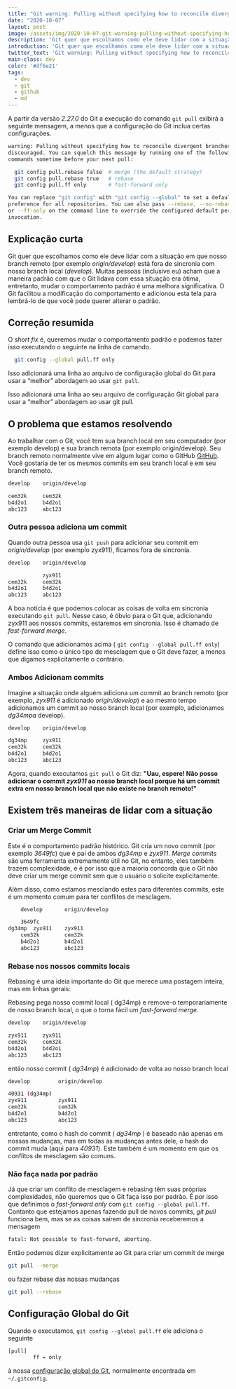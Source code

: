 ```yaml
---
title: "Git warning: Pulling without specifying how to reconcile divergent branches is discouraged"
date: "2020-10-07"
layout: post
image: /assets/img/2020-10-07-git-warning-pulling-without-specifying-how-to-reconcile-divergent-branches-is-discouraged/git_pull.jpg
description: 'Git quer que escolhamos como ele deve lidar com a situação em que nosso branch remoto (por exemplo origin/develop) está fora de sincronia com nosso branch local ( develop).'
introduction: 'Git quer que escolhamos como ele deve lidar com a situação em que nosso branch remoto (por exemplo origin/develop) está fora de sincronia com nosso branch local ( develop).'
twitter_text: 'Git warning: Pulling without specifying how to reconcile divergent branches is discouraged'
main-class: dev
color: '#df6e21'
tags:
  - dev
  - git
  - github
  - md
---
```


A partir da versão *2.27.0* do Git a  execução do comando `git pull` exibirá a seguinte mensagem, a menos que a configuração do Git inclua certas configurações.

```bash
warning: Pulling without specifying how to reconcile divergent branches is
discouraged. You can squelch this message by running one of the following
commands sometime before your next pull:

  git config pull.rebase false  # merge (the default strategy)
  git config pull.rebase true   # rebase
  git config pull.ff only       # fast-forward only

You can replace "git config" with "git config --global" to set a default
preference for all repositories. You can also pass --rebase, --no-rebase,
or --ff-only on the command line to override the configured default per
invocation.
```

## Explicação curta

Git quer que escolhamos como ele deve lidar com a situação em que nosso branch remoto (por exemplo *origin/develop*) está fora de sincronia com nosso branch local (*develop*). Muitas pessoas (inclusive eu) acham que a maneira padrão com que o Git lidava com essa situação era ótima, entretanto, mudar o comportamento padrão é uma melhora significativa. O Git facilitou a modificação do comportamento e adicionou esta tela para lembrá-lo de que você pode querer alterar o padrão.

## Correção resumida

O *short fix* é, queremos mudar o comportamento padrão e podemos fazer isso executando o seguinte na linha de comando.

```bash
  git config --global pull.ff only
```
Isso adicionará uma linha ao arquivo de configuração global do Git para usar a “melhor” abordagem ao usar `git pull`.


Isso adicionará uma linha ao seu arquivo de configuração Git global para usar a “melhor” abordagem ao usar git pull.

## O problema que estamos resolvendo

Ao trabalhar com o Git, você tem sua branch local em seu computador (por exemplo develop) e sua branch remota (por exemplo origin/develop). Seu branch remoto normalmente vive em algum lugar como o GitHub [GitHub](https://github.com/).
Você gostaria de ter os mesmos commits em seu branch local e em seu branch remoto.

```bash
develop    origin/develop

cem32k     cem32k
b4d2o1     b4d2o1
abc123     abc123
```

### Outra pessoa adiciona um commit

Quando outra pessoa usa `git push` para adicionar seu commit em *origin/develop* (por exemplo zyx911), ficamos fora de sincronia.

```bash
develop    origin/develop

           zyx911
cem32k     cem32k
b4d2o1     b4d2o1
abc123     abc123
```

A boa notícia é que podemos colocar as coisas de volta em sincronia executando `git pull`. Nesse caso, é óbvio para o Git que, adicionando zyx911 aos nossos commits, estaremos em sincronia. Isso é chamado de *fast-forward merge*.

O comando que adicionamos acima ( `git config --global pull.ff only`) define isso como o único tipo de mesclagem que o Git deve fazer, a menos que digamos explicitamente o contrário.

### Ambos Adicionam commits

Imagine a situação onde alguém adiciona um commit ao branch remoto (por exemplo, *zyx911* é adicionado *origin/develop*) e ao mesmo tempo adicionamos um commit ao nosso branch local (por exemplo, adicionamos *dg34mpa* develop).

```bash
develop    origin/develop

dg34mp     zyx911
cem32k     cem32k
b4d2o1     b4d2o1
abc123     abc123
```

Agora, quando executamos `git pull` o Git diz: **"Uau, espere! Não posso adicionar o commit _zyx911_ ao nosso branch local porque há um commit extra em nosso branch local que não existe no branch remoto!"**

## Existem três maneiras de lidar com a situação

### Criar um Merge Commit

Este é o comportamento padrão histórico. Git cria um novo commit (por exemplo _3649fc_) que é pai de ambos _dg34mp_ e _zyx911_. _Merge commits_ são uma ferramenta extremamente útil no Git, no entanto, eles também trazem complexidade, e é por isso que a maioria concorda que o Git não deve criar um merge commit sem que o usuário o solicite explicitamente.

Além disso, como estamos mesclando estes para diferentes commits, este é um momento comum para ter conflitos de mesclagem.

```bash
    develop       origin/develop

    3649fc
dg34mp  zyx911    zyx911
    cem32k        cem32k
    b4d2o1        b4d2o1
    abc123        abc123
```
### Rebase nos nossos commits locais

Rebasing é uma ideia importante do Git que merece uma postagem inteira, mas em linhas gerais:

Rebasing pega nosso commit local ( dg34mp) e remove-o temporariamente de nosso branch local, o que o torna fácil um _fast-forward merge_.

```bash
develop    origin/develop

zyx911     zyx911
cem32k     cem32k
b4d2o1     b4d2o1
abc123     abc123
```

então nosso commit ( _dg34mp_) é adicionado de volta ao nosso branch local

```bash
develop         origin/develop

40931 (dg34mp)
zyx911          zyx911
cem32k          cem32k
b4d2o1          b4d2o1
abc123          abc123
```

entretanto, como o hash do commit ( *dg34mp* ) é baseado não apenas em nossas mudanças, mas em todas as mudanças antes dele, o hash do commit muda (aqui para _40931_). Este também é um momento em que os conflitos de mesclagem são comuns.

### Não faça nada por padrão

Já que criar um conflito de mesclagem e rebasing têm suas próprias complexidades, não queremos que o Git faça isso por padrão. É por isso que definimos o _fast-forward only_ com `git config --global pull.ff`. Contanto que estejamos apenas fazendo pull de novos commits, _git pull_ funciona bem, mas se as coisas saírem de sincronia receberemos a mensagem

```bash
fatal: Not possible to fast-forward, aborting.
```

Então podemos dizer explicitamente ao Git para criar um commit de merge

```bash
git pull --merge
```
ou fazer rebase das nossas mudanças
```bash
git pull --rebase
```


## Configuração Global do Git
Quando o executamos, `git config --global pull.ff` ele adiciona o seguinte

```bash
[pull]
        ff = only
```

à nossa [configuração global do Git](https://www.git-scm.com/docs/git-config), normalmente encontrada em `~/.gitconfig`.

